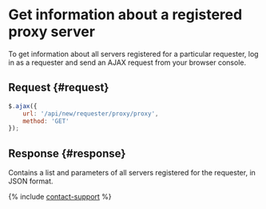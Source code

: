 # Get information about a registered proxy server

To get information about all servers registered for a particular requester, log in as a requester and send an AJAX request from your browser console.

## Request {#request}

```js
$.ajax({
    url: '/api/new/requester/proxy/proxy',
    method: 'GET'
});
```

## Response {#response}

Contains a list and parameters of all servers registered for the requester, in JSON format.

{% include [contact-support](../../guide/_includes/contact-support.md) %}